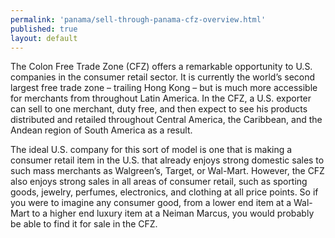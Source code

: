 ```yaml
---
permalink: 'panama/sell-through-panama-cfz-overview.html'
published: true
layout: default
---
```

The Colon Free Trade Zone (CFZ) offers a remarkable opportunity to U.S. companies in the consumer retail sector. It is currently the world’s second largest free trade zone – trailing Hong Kong – but is much more accessible for merchants from throughout Latin America. In the CFZ, a U.S. exporter can sell to one merchant, duty free, and then expect to see his products distributed and retailed throughout Central America, the Caribbean, and the Andean region of South America as a result.

The ideal U.S. company for this sort of model is one that is making a consumer retail item in the U.S. that already enjoys strong domestic sales to such mass merchants as Walgreen’s, Target, or Wal-Mart. However, the CFZ also enjoys strong sales in all areas of consumer retail, such as sporting goods, jewelry, perfumes, electronics, and clothing at all price points. So if you were to imagine any consumer good, from a lower end item at a Wal-Mart to a higher end luxury item at a Neiman Marcus, you would probably be able to find it for sale in the CFZ.
